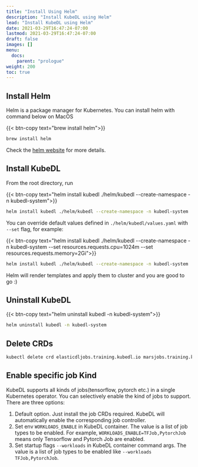 ```yaml
---
title: "Install Using Helm"
description: "Install KubeDL using Helm"
lead: "Install KubeDL using Helm"
date: 2021-03-29T16:47:24-07:00
lastmod: 2021-03-29T16:47:24-07:00
draft: false
images: []
menu:
  docs:
    parent: "prologue"
weight: 200
toc: true
---
```


## Install Helm
Helm is a package manager for Kubernetes. You can install helm with command below on MacOS

{{< btn-copy text="brew install helm">}}
```bash
brew install helm
```
Check the [helm website](https://helm.sh/docs/intro/install/) for more details.

## Install KubeDL
From the root directory, run

{{< btn-copy text="helm install kubedl ./helm/kubedl --create-namespace -n kubedl-system">}}
```bash
helm install kubedl ./helm/kubedl --create-namespace -n kubedl-system
```

You can override default values defined in `./helm/kubedl/values.yaml` with `--set` flag, for example:

{{< btn-copy text="helm install kubedl ./helm/kubedl --create-namespace -n kubedl-system --set resources.requests.cpu=1024m --set resources.requests.memory=2Gi">}}
```bash
helm install kubedl ./helm/kubedl --create-namespace -n kubedl-system  --set resources.requests.cpu=1024m --set resources.requests.memory=2Gi
```
Helm will render templates and apply them to cluster and you are good to go :)

## Uninstall KubeDL
{{< btn-copy text="helm uninstall kubedl -n kubedl-system">}}
```bash
helm uninstall kubedl -n kubedl-system
```

## Delete CRDs
```bash
kubectl delete crd elasticdljobs.training.kubedl.io marsjobs.training.kubedl.io mpijobs.training.kubedl.io pytorchjobs.training.kubedl.io tfjobs.training.kubedl.io xdljobs.training.kubedl.io xgboostjobs.training.kubedl.io
```

## Enable specific job Kind

KubeDL supports all kinds of jobs(tensorflow, pytorch etc.) in a single Kubernetes operator. You can selectively enable the kind of jobs to support.
There are three options:
1. Default option. Just install the job CRDs required. KubeDL will automatically enable the corresponding job controller.
2. Set env `WORKLOADS_ENABLE` in KubeDL container. The value is a list of job types to be enabled. For example, `WORKLOADS_ENABLE=TFJob,PytorchJob` means only Tensorflow and Pytorch Job are enabled.
3. Set startup flags `--workloads` in KubeDL container command args. The value is a list of job types to be enabled like `--workloads TFJob,PytorchJob`.
